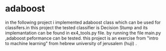 # adaboost
in the following project i implemented adaboost class which can be used for classifers.in this project the tested classifier is Decision Stump and its implemantation 
can be found in ex4_tools.py file.
by running the file main.py ,adaboost peformance can be tested. this project is an exercise 
from "intro to machine learning" from hebrew university of jerusalem (huji) .
